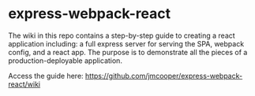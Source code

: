 # express-webpack-react
The wiki in this repo contains a step-by-step guide to creating a react application including: a full express server for serving the SPA, webpack config, and a react app. The purpose is to demonstrate all the pieces of a production-deployable application.

Access the guide here: https://github.com/jmcooper/express-webpack-react/wiki
